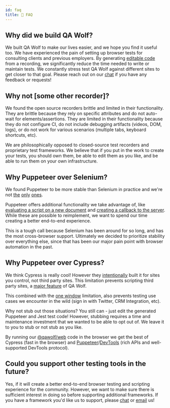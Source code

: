 ```yaml
---
id: faq
title: 🧐 FAQ
---
```


## Why did we build QA Wolf?

We built QA Wolf to make our lives easier, and we hope you find it useful too. We have experienced the pain of setting up browser tests for consulting clients and previous employers. By generating [editable code](edit_your_code) from a recording, we significantly reduce the time needed to write or maintain tests. We constantly stress test QA Wolf against different sites to get closer to that goal. Please reach out on our [chat](https://gitter.im/qawolf/community) if you have any feedback or requests!

## Why not [some other recorder]?

We found the open source recorders brittle and limited in their functionality. They are brittle because they rely on specific attributes and do not auto-wait for elements/assertions. They are limited in their functionality because they do not configure CI, do not include debugging artifacts (videos, DOM, logs), or do not work for various scenarios (multiple tabs, keyboard shortcuts, etc).

We are philosophically opposed to closed-source test recorders and proprietary test frameworks. We believe that if you put in the work to create your tests, you should own them, be able to edit them as you like, and be able to run them on your own infrastructure.

## Why Puppeteer over Selenium?

We found Puppeteer to be more stable than Selenium in practice and we're not [the](https://medium.com/coursera-engineering/improving-end-to-end-testing-at-coursera-using-puppeteer-and-jest-5f1bac9cd176) [only](https://news.ycombinator.com/item?id=20505711) [ones](https://news.ycombinator.com/item?id=20506053).

Puppeteer offers additional functionality we take advantage of, like [evaluating a script on a new document](https://github.com/puppeteer/puppeteer/blob/v2.0.0/docs/api.md#pageevaluateonnewdocumentpagefunction-args) and [creating a callback to the server](https://github.com/puppeteer/puppeteer/blob/v2.0.0/docs/api.md#pageexposefunctionname-puppeteerfunction). While these are possible to reimplement, we want to spend our time creating a better end-to-end experience.

This is a tough call because Selenium has been around for so long, and has the most cross-browser support. Ultimately we decided to prioritize stability over everything else, since that has been our major pain point with browser automation in the past.

## Why Puppeteer over Cypress?

We think Cypress is really cool! However they [intentionally](https://docs.cypress.io/guides/references/trade-offs.html#Automation-restrictions) built it for sites you control, not third party sites. This limitation prevents scripting third party sites, a [major feature](get_started#-record-a-browser-script) of QA Wolf.

This combined with the [one window](https://docs.cypress.io/guides/references/trade-offs.html#Multiple-tabs) limitation, also prevents testing use cases we encounter in the wild (sign in with Twitter, CRM Integration, etc).

Why not stub out those situations? You still can - just edit the generated Puppeteer and Jest test code! However, stubbing requires a time and maintenance investment that we wanted to be able to opt out of. We leave it to you to stub or not stub as you like.

By running our [@qawolf/web](https://github.com/qawolf/qawolf/tree/master/packages/web) code in the browser we get the best of Cypress (fast in the browser) and [Puppeteer](https://pptr.dev/)/[DevTools](https://chromedevtools.github.io/devtools-protocol/) (rich APIs and well-supported DevTools protocol).

## Could you support other testing tools in the future?

Yes, if it will create a better end-to-end browser testing and scripting experience for the community. However, we want to make sure there is sufficient interest in doing so before supporting additional frameworks. If you have a framework you'd like us to support, please [chat](https://gitter.im/qawolf/community) or [email](mailto:jon@qawolf.com) us!
